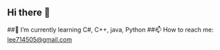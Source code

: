 ## Hi there 👋
##🌱 I’m currently learning C#, C++, java, Python
##📫 How to reach me: lee714505@gmail.com

